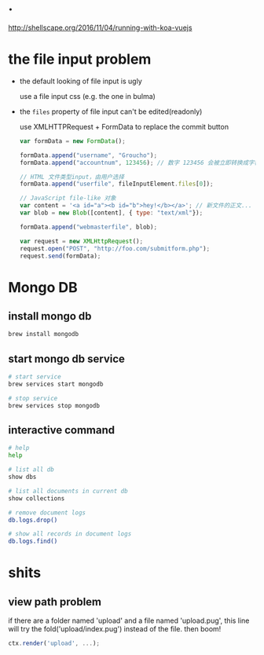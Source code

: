 # .
http://shellscape.org/2016/11/04/running-with-koa-vuejs

# the file input problem

* the default looking of file input is ugly

  use a file input css (e.g. the one in bulma)

* the `files` property of file input can't be edited(readonly)

  use XMLHTTPRequest + FormData to replace the commit button

  ```js
  var formData = new FormData();

  formData.append("username", "Groucho");
  formData.append("accountnum", 123456); // 数字 123456 会被立即转换成字符串 "123456"

  // HTML 文件类型input，由用户选择
  formData.append("userfile", fileInputElement.files[0]);

  // JavaScript file-like 对象
  var content = '<a id="a"><b id="b">hey!</b></a>'; // 新文件的正文...
  var blob = new Blob([content], { type: "text/xml"});

  formData.append("webmasterfile", blob);

  var request = new XMLHttpRequest();
  request.open("POST", "http://foo.com/submitform.php");
  request.send(formData);
  ```

# Mongo DB

## install mongo db

```bash
brew install mongodb
```

## start mongo db service

```bash
# start service
brew services start mongodb

# stop service
brew services stop mongodb
```

## interactive command

```bash
# help
help

# list all db
show dbs

# list all documents in current db
show collections

# remove document logs
db.logs.drop()

# show all records in document logs
db.logs.find()
```

# shits

## view path problem

if there are a folder named 'upload' and a file named 'upload.pug',
this line will try the fold('upload/index.pug') instead of the file.
then boom!

```js
ctx.render('upload', ...);
```

